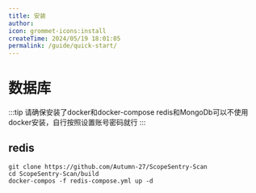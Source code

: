 ```yaml
---
title: 安装
author:
icon: grommet-icons:install
createTime: 2024/05/19 18:01:05
permalink: /guide/quick-start/
---
```


# 数据库

:::tip
请确保安装了docker和docker-compose
redis和MongoDb可以不使用docker安装，自行按照设置账号密码就行
:::

## redis

```
git clone https://github.com/Autumn-27/ScopeSentry-Scan
cd ScopeSentry-Scan/build
docker-compos -f redis-compose.yml up -d
```
